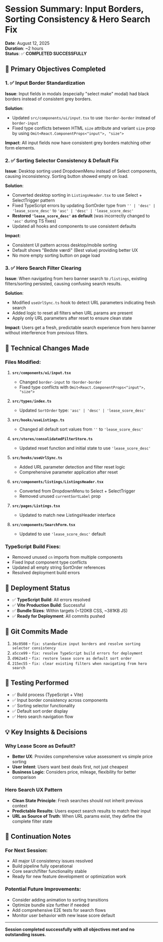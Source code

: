 # Session Summary: Input Borders, Sorting Consistency & Hero Search Fix
**Date**: August 12, 2025  
**Duration**: ~2 hours  
**Status**: ✅ **COMPLETED SUCCESSFULLY**

## 🎯 Primary Objectives Completed

### 1. ✅ Input Border Standardization 
**Issue**: Input fields in modals (especially "select make" modal) had black borders instead of consistent grey borders.

**Solution**: 
- Updated `src/components/ui/input.tsx` to use `!border-border` instead of `border-input`
- Fixed type conflicts between HTML `size` attribute and variant `size` prop by using `Omit<React.ComponentProps<"input">, "size">`

**Impact**: All input fields now have consistent grey borders matching other form elements.

### 2. ✅ Sorting Selector Consistency & Default Fix
**Issue**: Desktop sorting used DropdownMenu instead of Select components, causing inconsistency. Sorting button showed empty on load.

**Solution**:
- Converted desktop sorting in `ListingsHeader.tsx` to use Select + SelectTrigger pattern
- Fixed TypeScript errors by updating SortOrder type from `'' | 'desc' | 'lease_score_desc'` to `'asc' | 'desc' | 'lease_score_desc'`
- **Restored `'lease_score_desc'` as default** (was incorrectly changed to `'asc'` during TS fixes)
- Updated all hooks and components to use consistent defaults

**Impact**: 
- Consistent UI pattern across desktop/mobile sorting
- Default shows "Bedste værdi" (Best value) providing better UX
- No more empty sorting button on page load

### 3. ✅ Hero Search Filter Clearing
**Issue**: When navigating from hero banner search to `/listings`, existing filters/sorting persisted, causing confusing search results.

**Solution**: 
- Modified `useUrlSync.ts` hook to detect URL parameters indicating fresh search
- Added logic to reset all filters when URL params are present
- Apply only URL parameters after reset to ensure clean state

**Impact**: Users get a fresh, predictable search experience from hero banner without interference from previous filters.

## 🔧 Technical Changes Made

### Files Modified:
1. **`src/components/ui/input.tsx`**
   - Changed `border-input` to `!border-border` 
   - Fixed type conflicts with `Omit<React.ComponentProps<"input">, "size">`

2. **`src/types/index.ts`**
   - Updated `SortOrder` type: `'asc' | 'desc' | 'lease_score_desc'`

3. **`src/hooks/useListings.ts`**
   - Changed all default sort values from `''` to `'lease_score_desc'`

4. **`src/stores/consolidatedFilterStore.ts`**
   - Updated reset function and initial state to use `'lease_score_desc'`

5. **`src/hooks/useUrlSync.ts`**
   - Added URL parameter detection and filter reset logic
   - Comprehensive parameter application after reset

6. **`src/components/listings/ListingsHeader.tsx`**
   - Converted from DropdownMenu to Select + SelectTrigger
   - Removed unused `currentSortLabel` prop

7. **`src/pages/Listings.tsx`**
   - Updated to match new ListingsHeader interface

8. **`src/components/SearchForm.tsx`**
   - Updated to use `'lease_score_desc'` default

### TypeScript Build Fixes:
- Removed unused `cn` imports from multiple components
- Fixed Input component type conflicts
- Updated all empty string SortOrder references
- Resolved deployment build errors

## 🚀 Deployment Status
- ✅ **TypeScript Build**: All errors resolved
- ✅ **Vite Production Build**: Successful
- ✅ **Bundle Sizes**: Within targets (~120KB CSS, ~381KB JS)
- ✅ **Ready for Deployment**: All commits pushed

## 📝 Git Commits Made

1. `36c0508` - `fix: standardize input borders and resolve sorting selector consistency`
2. `a5cce99` - `fix: resolve TypeScript build errors for deployment`  
3. `d962a43` - `fix: restore lease score as default sort order`
4. `215ec55` - `fix: clear existing filters when navigating from hero search`

## 🧪 Testing Performed
- ✅ Build process (TypeScript + Vite)
- ✅ Input border consistency across components
- ✅ Sorting selector functionality
- ✅ Default sort order display
- ✅ Hero search navigation flow

## 💡 Key Insights & Decisions

### Why Lease Score as Default?
- **Better UX**: Provides comprehensive value assessment vs simple price sorting
- **User Intent**: Users want best deals first, not just cheapest
- **Business Logic**: Considers price, mileage, flexibility for better comparison

### Hero Search UX Pattern
- **Clean State Principle**: Fresh searches should not inherit previous context
- **Predictable Results**: Users expect search results to match their input
- **URL as Source of Truth**: When URL params exist, they define the complete filter state

## 🔄 Continuation Notes

### For Next Session:
- All major UI consistency issues resolved
- Build pipeline fully operational
- Core search/filter functionality stable
- Ready for new feature development or optimization work

### Potential Future Improvements:
- Consider adding animation to sorting transitions
- Optimize bundle size further if needed
- Add comprehensive E2E tests for search flows
- Monitor user behavior with new lease score default

---

**Session completed successfully with all objectives met and no outstanding issues.**